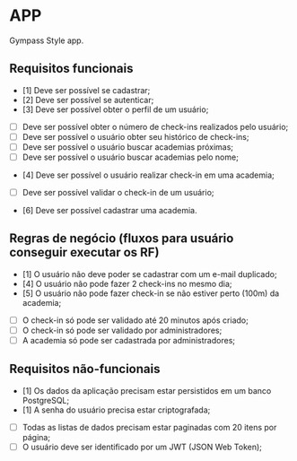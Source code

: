 # APP

Gympass Style app.

## Requisitos funcionais

- [1] Deve ser possível se cadastrar;
- [2] Deve ser possível se autenticar;
- [3] Deve ser possível obter o perfil de um usuário;
- [ ] Deve ser possível obter o número de check-ins realizados pelo usuário;
- [ ] Deve ser possível o usuário obter seu histórico de check-ins;
- [ ] Deve ser possível o usuário buscar academias próximas;
- [ ] Deve ser possível o usuário buscar academias pelo nome;
- [4] Deve ser possível o usuário realizar check-in em uma academia;
- [ ] Deve ser possível validar o check-in de um usuário;
- [6] Deve ser possível cadastrar uma academia.

## Regras de negócio (fluxos para usuário conseguir executar os RF)

- [1] O usuário não deve poder se  cadastrar com um e-mail duplicado;
- [4] O usuário não pode fazer 2 check-ins no mesmo dia;
- [5] O usuário não pode fazer check-in se não estiver perto (100m) da academia;
- [ ] O check-in só pode ser validado até 20 minutos após criado;
- [ ] O check-in só pode ser validado por administradores;
- [ ] A academia só pode ser cadastrada por administradores;

## Requisitos não-funcionais

- [1] Os dados da aplicação precisam estar persistidos em um banco PostgreSQL;
- [1] A senha do usuário precisa estar criptografada;
- [ ] Todas as listas de dados precisam estar paginadas com 20 itens por página;
- [ ] O usuário deve ser identificado por um JWT (JSON Web Token);